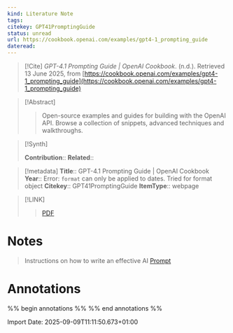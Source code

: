 ```yaml
---
kind: Literature Note
tags: 
citekey: GPT41PromptingGuide
status: unread
url: https://cookbook.openai.com/examples/gpt4-1_prompting_guide
dateread:
---
```


> [!Cite]
> _GPT-4.1 Prompting Guide | OpenAI Cookbook_. (n.d.). Retrieved 13 June 2025, from [https://cookbook.openai.com/examples/gpt4-1_prompting_guide](https://cookbook.openai.com/examples/gpt4-1_prompting_guide)

> [!Abstract]
> > Open-source examples and guides for building with the OpenAI API. Browse a collection of snippets, advanced techniques and walkthroughs.
> 

>[!Synth]
> 
>**Contribution**::
>**Related**:: 

>[!metadata]
> **Title**:: GPT-4.1 Prompting Guide | OpenAI Cookbook
> **Year**:: Error: `format` can only be applied to dates. Tried for format object
> **Citekey**:: GPT41PromptingGuide
> **ItemType**:: webpage

> [!LINK]
> > [PDF](file:///Users/brunoamaral/Zotero/storage/XRURR3R3/GPT-4.1%20Prompting%20Guide%20%20OpenAI%20Cookbook.pdf)


# Notes

> Instructions on how to write an effective AI [Prompt](Definitions/Prompt.md)

# Annotations

%% begin annotations %%
%% end annotations %%

Import Date: 2025-09-09T11:11:50.673+01:00
